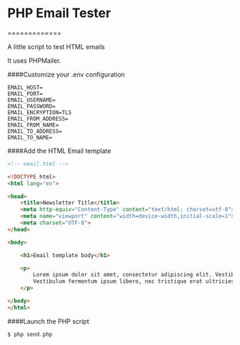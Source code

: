# PHP Email Tester
=============

A little script to test HTML emails

It uses PHPMailer.

####Customize your .env configuration
```
EMAIL_HOST=
EMAIL_PORT=
EMAIL_USERNAME=
EMAIL_PASSWORD=
EMAIL_ENCRYPTION=TLS
EMAIL_FROM_ADDRESS=
EMAIL_FROM_NAME=
EMAIL_TO_ADDRESS=
EMAIL_TO_NAME=
```


####Add the HTML Email template
```html
<!-- email.html -->

<!DOCTYPE html>
<html lang="en">

<head>
    <title>Newsletter Title</title>
    <meta http-equiv="Content-Type" content="text/html; charset=utf-8">
    <meta name="viewport" content="width=device-width,initial-scale=1">
    <meta charset="UTF-8">
</head>

<body>

    <h1>Email template body</h1>

    <p>
        Lorem ipsum dolor sit amet, consectetur adipiscing elit. Vestibulum a dolor vehicula, aliquam nisl pretium, porta sapien. Nulla id tempor lacus.
        Vestibulum fermentum ipsum libero, nec tristique erat ultricies eget. Aenean a volutpat orci, in tempus lorem. Ut velit erat, ornare ac feugiat dignissim, venenatis ut turpis...
    </p>

</body>
</html>
```



####Launch the PHP script
```php
$ php send.php
```


